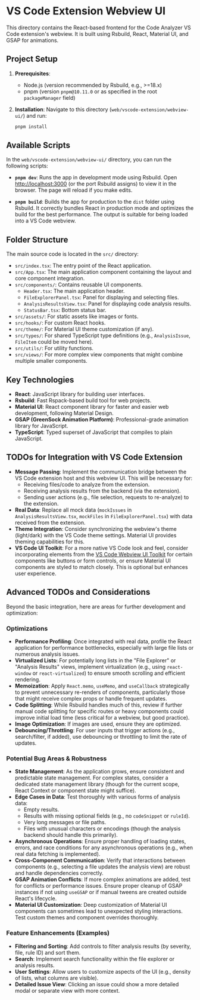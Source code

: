 # VS Code Extension Webview UI

This directory contains the React-based frontend for the Code Analyzer VS Code extension's webview. It is built using Rsbuild, React, Material UI, and GSAP for animations.

## Project Setup

1.  **Prerequisites**:
    *   Node.js (version recommended by Rsbuild, e.g., >=18.x)
    *   pnpm (version `pnpm@10.11.0` or as specified in the root `packageManager` field)

2.  **Installation**:
    Navigate to this directory (`web/vscode-extension/webview-ui/`) and run:
    ```bash
    pnpm install
    ```

## Available Scripts

In the `web/vscode-extension/webview-ui/` directory, you can run the following scripts:

*   **`pnpm dev`**:
    Runs the app in development mode using Rsbuild.
    Open [http://localhost:3000](http://localhost:3000) (or the port Rsbuild assigns) to view it in the browser.
    The page will reload if you make edits.

*   **`pnpm build`**:
    Builds the app for production to the `dist` folder using Rsbuild.
    It correctly bundles React in production mode and optimizes the build for the best performance. The output is suitable for being loaded into a VS Code webview.

## Folder Structure

The main source code is located in the `src/` directory:

*   `src/index.tsx`: The entry point of the React application.
*   `src/App.tsx`: The main application component containing the layout and core component integration.
*   `src/components/`: Contains reusable UI components.
    *   `Header.tsx`: The main application header.
    *   `FileExplorerPanel.tsx`: Panel for displaying and selecting files.
    *   `AnalysisResultsView.tsx`: Panel for displaying code analysis results.
    *   `StatusBar.tsx`: Bottom status bar.
*   `src/assets/`: For static assets like images or fonts.
*   `src/hooks/`: For custom React hooks.
*   `src/theme/`: For Material UI theme customization (if any).
*   `src/types/`: For shared TypeScript type definitions (e.g., `AnalysisIssue`, `FileItem` could be moved here).
*   `src/utils/`: For utility functions.
*   `src/views/`: For more complex view components that might combine multiple smaller components.

## Key Technologies

*   **React**: JavaScript library for building user interfaces.
*   **Rsbuild**: Fast Rspack-based build tool for web projects.
*   **Material UI**: React component library for faster and easier web development, following Material Design.
*   **GSAP (GreenSock Animation Platform)**: Professional-grade animation library for JavaScript.
*   **TypeScript**: Typed superset of JavaScript that compiles to plain JavaScript.

## TODOs for Integration with VS Code Extension

*   **Message Passing**: Implement the communication bridge between the VS Code extension host and this webview UI. This will be necessary for:
    *   Receiving files/code to analyze from the extension.
    *   Receiving analysis results from the backend (via the extension).
    *   Sending user actions (e.g., file selection, requests to re-analyze) to the extension.
*   **Real Data**: Replace all mock data (`mockIssues` in `AnalysisResultsView.tsx`, `mockFiles` in `FileExplorerPanel.tsx`) with data received from the extension.
*   **Theme Integration**: Consider synchronizing the webview's theme (light/dark) with the VS Code theme settings. Material UI provides theming capabilities for this.
*   **VS Code UI Toolkit**: For a more native VS Code look and feel, consider incorporating elements from the [VS Code Webview UI Toolkit](https://github.com/microsoft/vscode-webview-ui-toolkit) for certain components like buttons or form controls, or ensure Material UI components are styled to match closely. This is optional but enhances user experience.

## Advanced TODOs and Considerations

Beyond the basic integration, here are areas for further development and optimization:

### Optimizations

*   **Performance Profiling**: Once integrated with real data, profile the React application for performance bottlenecks, especially with large file lists or numerous analysis issues.
*   **Virtualized Lists**: For potentially long lists in the "File Explorer" or "Analysis Results" views, implement virtualization (e.g., using `react-window` or `react-virtualized`) to ensure smooth scrolling and efficient rendering.
*   **Memoization**: Apply `React.memo`, `useMemo`, and `useCallback` strategically to prevent unnecessary re-renders of components, particularly those that might receive complex props or handle frequent updates.
*   **Code Splitting**: While Rsbuild handles much of this, review if further manual code splitting for specific routes or heavy components could improve initial load time (less critical for a webview, but good practice).
*   **Image Optimization**: If images are used, ensure they are optimized.
*   **Debouncing/Throttling**: For user inputs that trigger actions (e.g., search/filter, if added), use debouncing or throttling to limit the rate of updates.

### Potential Bug Areas & Robustness

*   **State Management**: As the application grows, ensure consistent and predictable state management. For complex states, consider a dedicated state management library (though for the current scope, React Context or component state might suffice).
*   **Edge Cases in Data**: Test thoroughly with various forms of analysis data:
    *   Empty results.
    *   Results with missing optional fields (e.g., no `codeSnippet` or `ruleId`).
    *   Very long messages or file paths.
    *   Files with unusual characters or encodings (though the analysis backend should handle this primarily).
*   **Asynchronous Operations**: Ensure proper handling of loading states, errors, and race conditions for any asynchronous operations (e.g., when real data fetching is implemented).
*   **Cross-Component Communication**: Verify that interactions between components (e.g., selecting a file updates the analysis view) are robust and handle dependencies correctly.
*   **GSAP Animation Conflicts**: If more complex animations are added, test for conflicts or performance issues. Ensure proper cleanup of GSAP instances if not using `useGSAP` or if manual tweens are created outside React's lifecycle.
*   **Material UI Customization**: Deep customization of Material UI components can sometimes lead to unexpected styling interactions. Test custom themes and component overrides thoroughly.

### Feature Enhancements (Examples)

*   **Filtering and Sorting**: Add controls to filter analysis results (by severity, file, rule ID) and sort them.
*   **Search**: Implement search functionality within the file explorer or analysis results.
*   **User Settings**: Allow users to customize aspects of the UI (e.g., density of lists, what columns are visible).
*   **Detailed Issue View**: Clicking an issue could show a more detailed modal or separate view with more context.
